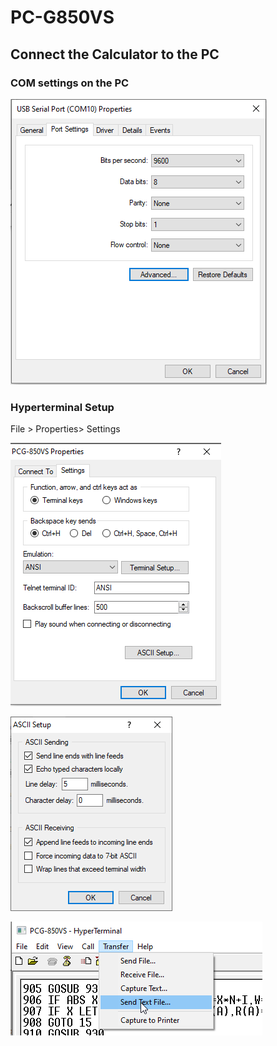 # PC-G850VS

## Connect the Calculator to the PC

### COM settings on the PC

![port_settings](port_settings.PNG)

### Hyperterminal Setup

File > Properties> Settings

![hyperterminal1](hyperterminal1.PNG)

![hyperterminal1](hyperterminal2.png)

![hyperterminal1](hyperterminal3.png)



